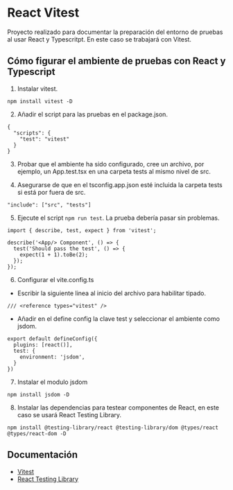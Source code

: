 # React Vitest

Proyecto realizado para documentar la preparación del entorno de pruebas al usar React y Typescritpt.
En este caso se trabajará con Vitest.

## Cómo figurar el ambiente de pruebas con React y Typescript

1. Instalar vitest.

```
npm install vitest -D
```

2. Añadir el script para las pruebas en el package.json.

```
{
  "scripts": {
    "test": "vitest"
  }
}
```

3. Probar que el ambiente ha sido configurado, cree un archivo, por ejemplo, un App.test.tsx en una carpeta tests al mismo nivel de src.

4. Asegurarse de que en el tsconfig.app.json esté incluida la carpeta tests si está por fuera de src.

```
"include": ["src", "tests"]
```

5. Ejecute el script `npm run test`. La prueba debería pasar sin problemas.

```
import { describe, test, expect } from 'vitest';

describe('<App/> Component', () => {
  test('Should pass the test', () => {
    expect(1 + 1).toBe(2);
  });
});
```

6. Configurar el vite.config.ts

- Escribir la siguiente linea al inicio del archivo para habilitar tipado.

```
/// <reference types="vitest" />
```

- Añadir en el define config la clave test y seleccionar el ambiente como jsdom.

```
export default defineConfig({
  plugins: [react()],
  test: {
    environment: 'jsdom',
  }
})
```

7. Instalar el modulo jsdom

```
npm install jsdom -D
```

8. Instalar las dependencias para testear componentes de React, en este caso se usará React Testing Library.

```
npm install @testing-library/react @testing-library/dom @types/react @types/react-dom -D
```

## Documentación

- [Vitest](https://vitest.dev/guide/)
- [React Testing Library](https://testing-library.com/docs/react-testing-library/intro)
